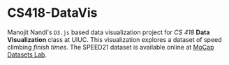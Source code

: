 # CS418-DataVis

Manojit Nandi's `D3.js` based data visualization project for _CS 418_ __Data Visualization__ class at UIUC. This visualization explores a dataset of speed climbing _finish times_. The SPEED21 dataset is available online at [MoCap Datasets Lab](https://mocap.fi.muni.cz/speed21-dataset).
